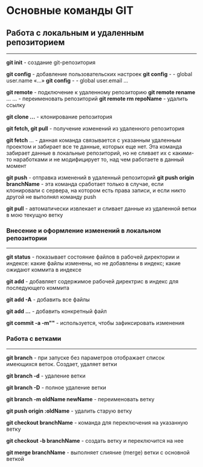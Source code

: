 # Основные команды GIT

## Работа с локальным и удаленным репозиторием 
***
**git init** - создание git-репозитория

**git config** - добавление пользовательских настроек
**git config** - - global user.name «…» 
**git config** - - global user.email ...

**git remote** - подключение к удаленному репозиторию
**git remote rename** … … - переименовать репозиторий
**git remote rm repoName** - удалить ссылку

**git clone ...** - клонирование репозитория

**git fetch, git pull** - получение изменений из удаленного репозитория

**git fetch** … - данная команда связывается с указанным удаленным проектом и забирает все те данные, которых еще нет.  Эта команда забирает данные в локальные репозиторий, но не сливает их с какими-то наработками и не модифицирует то, над чем работаете в данный момент

**git push** - отправка изменений в удаленный репозиторий
**git push origin branchName** - эта команда сработает только в случае, если клонировали с сервера, на котором есть права записи, и если никто другой не  выполнял команду push

**git pull** - автоматически извлекает и сливает данные из удаленной ветки в мою текущую ветку

### Внесение и оформление изменений в локальном репозитории
***
**git status** - показывает состояние файлов в рабочей директории и индексе: какие файлы изменены, но не добавлены в индекс; какие ожидают коммита в индексе

**git add** - добавляет содержимое рабочей директрис в индекс для последующего коммита

**git add -A** - добавить все файлы

**git add ...** - добавить конкретный файл

**git commit -a -m""** - используется, чтобы зафиксировать изменения

### Работа с ветками
***
**git branch** - при запуске без параметров отображает список имеющихся веток. Создает, удаляет ветки

**git branch -d** - удаление ветки 

**git branch -D** - полное удаление ветки

**git branch -m oldName newName** - переименовать ветку

**git push origin :oldName** - удалить старую ветку

**git checkout branchName** - команда для переключения на указанную ветку

**git checkout -b branchName** - создать ветку и переключится на нее

**git merge branchName** - выполняет слияние (merge) ветки с основной веткой










